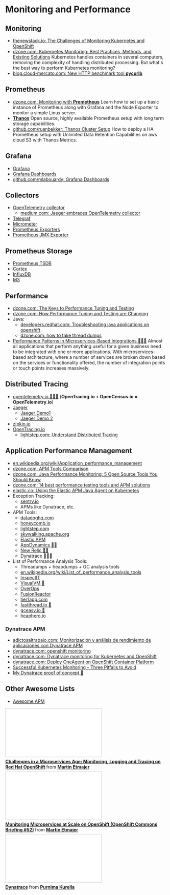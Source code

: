 # Monitoring and Performance

## Monitoring
* [thenewstack.io: The Challenges of Monitoring Kubernetes and OpenShift](https://thenewstack.io/the-challenges-of-monitoring-kubernetes-and-openshift/)
* [dzone.com: Kubernetes Monitoring: Best Practices, Methods, and Existing Solutions](https://dzone.com/articles/kubernetes-monitoring-best-practices-methods-and-e) Kubernetes handles containers in several computers, removing the complexity of handling distributed processing. But what's the best way to perform Kubernetes monitoring?
* [blog.cloud-mercato.com: New HTTP benchmark tool **pycurlb**](https://blog.cloud-mercato.com/new-http-benchmark-tool-pycurlb/)

## Prometheus
* [dzone.com: Monitoring with **Prometheus**](https://dzone.com/articles/monitoring-with-prometheus) Learn how to set up a basic instance of Prometheus along with Grafana and the Node Exporter to monitor a simple Linux server.
* [**Thanos**](https://thanos.io/) Open source, highly available Prometheus setup with long term storage capabilities.
* [github.com/ruanbekker: Thanos Cluster Setup](https://github.com/ruanbekker/thanos-cluster-setup) How to deploy a HA 
Prometheus setup with Unlimited Data Retention Capabilities on aws cloud S3 with Thanos Metrics.
 
## Grafana
* [Grafana](https://grafana.com/)
* [Grafana Dashboards](https://grafana.com/grafana/dashboards)
* [github.com/mlabouardy: Grafana Dashboards](https://github.com/mlabouardy/grafana-dashboards)

## Collectors
* [OpenTelemetry collector](https://github.com/open-telemetry/opentelemetry-collector)
  * [medium.com: Jaeger embraces OpenTelemetry collector](https://medium.com/jaegertracing/jaeger-embraces-opentelemetry-collector-90a545cbc24)
* [Telegraf](https://www.influxdata.com/time-series-platform/telegraf/)
* [Micrometer](http://micrometer.io/)
* [Prometheus Exporters](https://prometheus.io/docs/instrumenting/exporters/)
* [Prometheus JMX Exporter](https://github.com/prometheus/jmx_exporter)

## Prometheus Storage
* [Prometheus TSDB](https://prometheus.io/docs/prometheus/latest/storage/)
* [Cortex](https://cortexmetrics.io/)
* [InfluxDB](https://www.influxdata.com/)
* [M3](https://www.m3db.io/)

## Performance
* [dzone.com: The Keys to Performance Tuning and Testing](https://dzone.com/articles/the-keys-to-performance-tuning-and-testing)
* [dzone.com: How Performance Tuning and Testing are Changing](https://dzone.com/articles/how-performance-tuning-and-testing-are-changing)
* Java:
    * [developers.redhat.com: Troubleshooting java applications on openshift](https://developers.redhat.com/blog/2017/08/16/troubleshooting-java-applications-on-openshift/)
    * [dzone.com: how to take thread dumps](https://dzone.com/articles/how-to-take-thread-dumps-7-options)
* [Performance Patterns in Microservices-Based Integrations 🌟🌟🌟](https://dzone.com/articles/performance-patterns-in-microservices-based-integr-1) Almost all applications that perform anything useful for a given business need to be integrated with one or more applications. With microservices-based architecture, where a number of services are broken down based on the services or functionality offered, the number of integration points or touch points increases massively.

## Distributed Tracing
- [opentelemetry.io 🌟🌟🌟](https://opentelemetry.io/) (**OpenTracing.io + OpenCensus.io = OpenTelemetry.io**)
- [Jaeger](https://www.jaegertracing.io/)
     - [Jaeger Demo1](https://github.com/obitech/micro-obs)
     - [Jaeger Demo 2](https://github.com/open-telemetry/opentelemetry-collector/tree/master/examples/demo)
- [zipkin.io](https://zipkin.io/)
- [OpenTracing.io](https://opentracing.io/)
     - [lightstep.com: Understand Distributed Tracing](https://docs.lightstep.com/docs/understand-distributed-tracing)
   
## Application Performance Management
* [en.wikipedia.org/wiki/Application_performance_management](https://en.wikipedia.org/wiki/Application_performance_management)
* [dzone.com: APM Tools Comparison](https://dzone.com/articles/apm-tools-comparison-which-one-should-you-choose)
* [dzone.com: Java Performance Monitoring: 5 Open Source Tools You Should Know](https://dzone.com/articles/java-performance-monitoring-5-open-source-tools-you-should-know)
* [dzone.com: 14 best performance testing tools and APM solutions](https://dzone.com/articles/14-best-performance-testing-tools-and-apm-solution)
* [elastic.co: Using the Elastic APM Java Agent on Kubernetes](https://www.elastic.co/blog/using-elastic-apm-java-agent-on-kubernetes-k8s)
* Exception Tracking:
    * [sentry.io](https://sentry.io/)
    * APMs like Dynatrace, etc.
* APM Tools:
    * [datadoghq.com](https://www.datadoghq.com/)
    * [honeycomb.io](https://www.honeycomb.io)
    * [lightstep.com](https://lightstep.com)
    * [skywalking.apache.org](https://skywalking.apache.org/)
    * [Elastic APM](https://www.elastic.co/products/apm)
    * [AppDynamics 🌟🌟](https://www.appdynamics.com/)
    * [New Relic 🌟🌟](https://newrelic.com/)
    * [Dynatrace 🌟🌟🌟](https://www.dynatrace.com/)
* List of Performance Analysis Tools:
    * Threadumps + heapdumps + GC analysis tools
    * [en.wikipedia.org/wiki/List_of_performance_analysis_tools](https://en.wikipedia.org/wiki/List_of_performance_analysis_tools)
    * [InspectIT](https://en.wikipedia.org/wiki/InspectIT)
    * [VisualVM 🌟](https://en.wikipedia.org/wiki/VisualVM)
    * [OverOps](https://en.wikipedia.org/wiki/OverOps)
    * [FusionReactor](https://en.wikipedia.org/wiki/FusionReactor)
    * [tier1app.com](https://tier1app.com/)
    * [fastthread.io 🌟](https://fastthread.io/)
    * [gceasy.io 🌟](https://gceasy.io/)
    * [heaphero.io](https://heaphero.io/)

### Dynatrace APM
* [adictosaltrabajo.com: Monitorización y análisis de rendimiento de aplicaciones con Dynatrace APM](https://www.adictosaltrabajo.com/tutoriales/monitorizacion-y-analisis-de-rendimiento-de-aplicaciones-con-dynatrace/)
* [dynatrace.com: openshift monitoring](https://www.dynatrace.com/technologies/openshift-monitoring/)
* [dynatrace.com: Dynatrace monitoring for Kubernetes and OpenShift](https://www.dynatrace.com/news/blog/dynatrace-monitoring-for-kubernetes-and-openshift/)
* [dynatrace.com: Deploy OneAgent on OpenShift Container Platform](https://www.dynatrace.com/support/help/cloud-platforms/openshift/full-stack/deploy-oneagent-on-openshift-container-platform/)
* [Successful Kubernetes Monitoring – Three Pitfalls to Avoid](https://www.dynatrace.com/news/blog/successful-kubernetes-monitoring-3-pitfalls-to-avoid/)
* [My Dynatrace proof of concept 🌟](https://github.com/inafev/awesome-kubernetes/blob/master/pdf/dynatrace_demo.pdf)

## Other Awesome Lists
- [Awesome APM](https://github.com/antonarhipov/awesome-apm)

<iframe src="//www.slideshare.net/slideshow/embed_code/key/J1S3NyN9ZeLjh9" frameborder="0" marginwidth="0" marginheight="0" scrolling="no" style="border:1px solid #CCC; border-width:1px; margin-bottom:5px; max-width: 100%;" allowfullscreen> </iframe> <div style="margin-bottom:5px"> <strong> <a href="//www.slideshare.net/MartinEtmajer/challenges-in-a-microservices-age-monitoring-logging-and-tracing-on-red-hat-openshift" title="Challenges in a Microservices Age: Monitoring, Logging and Tracing on Red Hat OpenShift" target="_blank">Challenges in a Microservices Age: Monitoring, Logging and Tracing on Red Hat OpenShift</a> </strong> from <strong><a href="https://www.slideshare.net/MartinEtmajer" target="_blank">Martin Etmajer</a></strong> </div>

<iframe src="//www.slideshare.net/slideshow/embed_code/key/lr07J585Y86D7i" frameborder="0" marginwidth="0" marginheight="0" scrolling="no" style="border:1px solid #CCC; border-width:1px; margin-bottom:5px; max-width: 100%;" allowfullscreen> </iframe> <div style="margin-bottom:5px"> <strong> <a href="//www.slideshare.net/MartinEtmajer/monitoring-microservices-at-scale-on-openshift-67500621" title="Monitoring Microservices at Scale on OpenShift (OpenShift Commons Briefing #52)" target="_blank">Monitoring Microservices at Scale on OpenShift (OpenShift Commons Briefing #52)</a> </strong> from <strong><a href="//www.slideshare.net/MartinEtmajer" target="_blank">Martin Etmajer</a></strong> </div>

<iframe src="//www.slideshare.net/slideshow/embed_code/key/CDyLLoStp2omzE" frameborder="0" marginwidth="0" marginheight="0" scrolling="no" style="border:1px solid #CCC; border-width:1px; margin-bottom:5px; max-width: 100%;" allowfullscreen> </iframe> <div style="margin-bottom:5px"> <strong> <a href="//www.slideshare.net/PurnimaKurella/dynatrace-70789377" title="Dynatrace" target="_blank">Dynatrace</a> </strong> from <strong><a href="https://www.slideshare.net/PurnimaKurella" target="_blank">Purnima Kurella</a></strong> </div>

